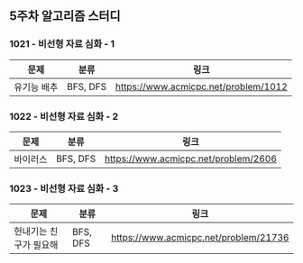 ## 5주차 알고리즘 스터디  


### 1021 - 비선형 자료 심화 - 1

|문제|분류|링크|
|---|---|---|
|유기능 배추|BFS, DFS|https://www.acmicpc.net/problem/1012|

### 1022 - 비선형 자료 심화 - 2

|문제|분류|링크|
|---|---|---|
|바이러스|BFS, DFS|https://www.acmicpc.net/problem/2606|

### 1023 - 비선형 자료 심화 - 3

|문제|분류|링크|
|---|---|---|
|헌내기는 친구가 필요해|BFS, DFS|https://www.acmicpc.net/problem/21736|
